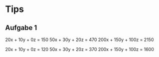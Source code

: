 # Tips

## Aufgabe 1

20x + 10y + 0z = 150
50x + 30y + 20z = 470
200x + 150y + 100z = 2150

20x + 10y + 0z = 120
50x + 30y + 20z = 370
200x + 150y + 100z = 1600
